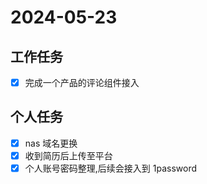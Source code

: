 # 2024-05-23

## 工作任务

- [x] 完成一个产品的评论组件接入

## 个人任务

- [x] nas 域名更换
- [x] 收到简历后上传至平台
- [x] 个人账号密码整理,后续会接入到 1password
